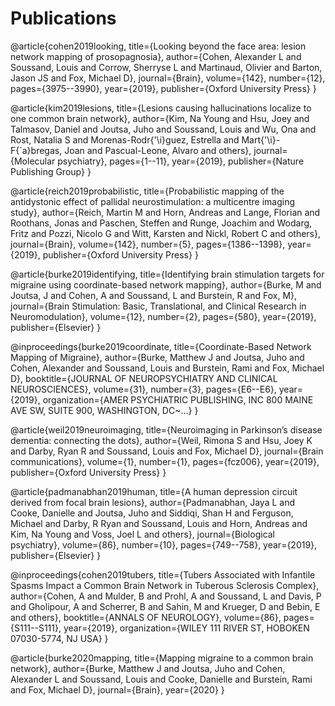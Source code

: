 # Publications

@article{cohen2019looking,
  title={Looking beyond the face area: lesion network mapping of prosopagnosia},
  author={Cohen, Alexander L and Soussand, Louis and Corrow, Sherryse L and Martinaud, Olivier and Barton, Jason JS and Fox, Michael D},
  journal={Brain},
  volume={142},
  number={12},
  pages={3975--3990},
  year={2019},
  publisher={Oxford University Press}
}

@article{kim2019lesions,
  title={Lesions causing hallucinations localize to one common brain network},
  author={Kim, Na Young and Hsu, Joey and Talmasov, Daniel and Joutsa, Juho and Soussand, Louis and Wu, Ona and Rost, Natalia S and Morenas-Rodr{\'\i}guez, Estrella and Mart{\'\i}-F{\`a}bregas, Joan and Pascual-Leone, Alvaro and others},
  journal={Molecular psychiatry},
  pages={1--11},
  year={2019},
  publisher={Nature Publishing Group}
}

@article{reich2019probabilistic,
  title={Probabilistic mapping of the antidystonic effect of pallidal neurostimulation: a multicentre imaging study},
  author={Reich, Martin M and Horn, Andreas and Lange, Florian and Roothans, Jonas and Paschen, Steffen and Runge, Joachim and Wodarg, Fritz and Pozzi, Nicolo G and Witt, Karsten and Nickl, Robert C and others},
  journal={Brain},
  volume={142},
  number={5},
  pages={1386--1398},
  year={2019},
  publisher={Oxford University Press}
}

@article{burke2019identifying,
  title={Identifying brain stimulation targets for migraine using coordinate-based network mapping},
  author={Burke, M and Joutsa, J and Cohen, A and Soussand, L and Burstein, R and Fox, M},
  journal={Brain Stimulation: Basic, Translational, and Clinical Research in Neuromodulation},
  volume={12},
  number={2},
  pages={580},
  year={2019},
  publisher={Elsevier}
}

@inproceedings{burke2019coordinate,
  title={Coordinate-Based Network Mapping of Migraine},
  author={Burke, Matthew J and Joutsa, Juho and Cohen, Alexander and Soussand, Louis and Burstein, Rami and Fox, Michael D},
  booktitle={JOURNAL OF NEUROPSYCHIATRY AND CLINICAL NEUROSCIENCES},
  volume={31},
  number={3},
  pages={E6--E6},
  year={2019},
  organization={AMER PSYCHIATRIC PUBLISHING, INC 800 MAINE AVE SW, SUITE 900, WASHINGTON, DC~…}
}

@article{weil2019neuroimaging,
  title={Neuroimaging in Parkinson’s disease dementia: connecting the dots},
  author={Weil, Rimona S and Hsu, Joey K and Darby, Ryan R and Soussand, Louis and Fox, Michael D},
  journal={Brain communications},
  volume={1},
  number={1},
  pages={fcz006},
  year={2019},
  publisher={Oxford University Press}
}

@article{padmanabhan2019human,
  title={A human depression circuit derived from focal brain lesions},
  author={Padmanabhan, Jaya L and Cooke, Danielle and Joutsa, Juho and Siddiqi, Shan H and Ferguson, Michael and Darby, R Ryan and Soussand, Louis and Horn, Andreas and Kim, Na Young and Voss, Joel L and others},
  journal={Biological psychiatry},
  volume={86},
  number={10},
  pages={749--758},
  year={2019},
  publisher={Elsevier}
}

@inproceedings{cohen2019tubers,
  title={Tubers Associated with Infantile Spasms Impact a Common Brain Network in Tuberous Sclerosis Complex},
  author={Cohen, A and Mulder, B and Prohl, A and Soussand, L and Davis, P and Gholipour, A and Scherrer, B and Sahin, M and Krueger, D and Bebin, E and others},
  booktitle={ANNALS OF NEUROLOGY},
  volume={86},
  pages={S111--S111},
  year={2019},
  organization={WILEY 111 RIVER ST, HOBOKEN 07030-5774, NJ USA}
}

@article{burke2020mapping,
  title={Mapping migraine to a common brain network},
  author={Burke, Matthew J and Joutsa, Juho and Cohen, Alexander L and Soussand, Louis and Cooke, Danielle and Burstein, Rami and Fox, Michael D},
  journal={Brain},
  year={2020}
}
